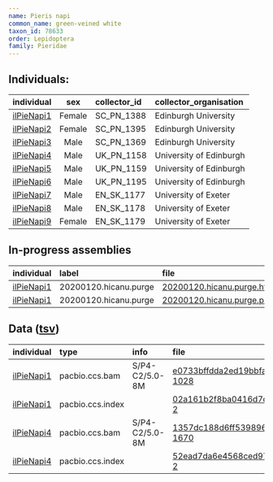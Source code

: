 ```yaml
---
name: Pieris napi
common_name: green-veined white 
taxon_id: 78633
order: Lepidoptera
family: Pieridae
---
```


## Individuals:

| individual | sex | collector_id | collector_organisation |
| :--------- | :-: | :----------- | :--------------------- |
| [ilPieNapi1](ilPieNapi1.md) | Female | SC_PN_1388 | Edinburgh University |
| [ilPieNapi2](ilPieNapi2.md) | Female | SC_PN_1395 | Edinburgh University |
| [ilPieNapi3](ilPieNapi3.md) | Male | SC_PN_1369 | Edinburgh University |
| [ilPieNapi4](ilPieNapi4.md) | Male | UK_PN_1158 | University of Edinburgh |
| [ilPieNapi5](ilPieNapi5.md) | Male | UK_PN_1159 | University of Edinburgh |
| [ilPieNapi6](ilPieNapi6.md) | Male | UK_PN_1195 | University of Edinburgh |
| [ilPieNapi7](ilPieNapi7.md) | Male | EN_SK_1177 | University of Exeter |
| [ilPieNapi8](ilPieNapi8.md) | Male | EN_SK_1178 | University of Exeter |
| [ilPieNapi9](ilPieNapi9.md) | Female | EN_SK_1179 | University of Exeter |

## In-progress assemblies

| individual | label | file |
| :--------- | :---- | :--- |
| [ilPieNapi1](ilPieNapi1.md) | 20200120.hicanu.purge | [20200120.hicanu.purge.htig.fasta.gz](https://darwin.cog.sanger.ac.uk/insects/Pieris_napi/ilPieNapi1/assemblies/working/20200120.hicanu.purge/20200120.hicanu.purge.htig.fasta.gz) |
| [ilPieNapi1](ilPieNapi1.md) | 20200120.hicanu.purge | [20200120.hicanu.purge.prim.fasta.gz](https://darwin.cog.sanger.ac.uk/insects/Pieris_napi/ilPieNapi1/assemblies/working/20200120.hicanu.purge/20200120.hicanu.purge.prim.fasta.gz) |

## Data ([tsv](Pieris_napi_data.tsv))

| individual | type | info | file |
| :--------- | :--- | :--- | :--- |
| [ilPieNapi1](ilPieNapi1.md) | pacbio.ccs.bam | S/P4-C2/5.0-8M | [e0733bffdda2ed19bbfabbc0b4748de0-1028](https://darwin.cog.sanger.ac.uk/insects/Pieris_napi/ilPieNapi1/genomic_data/pacbio/m64089_200107_170201.ccs.bam) |
| [ilPieNapi1](ilPieNapi1.md) | pacbio.ccs.index |  | [02a161b2f8ba0416d7df41a2e8baab76-2](https://darwin.cog.sanger.ac.uk/insects/Pieris_napi/ilPieNapi1/genomic_data/pacbio/m64089_200107_170201.ccs.bam.pbi) |
| [ilPieNapi4](ilPieNapi4.md) | pacbio.ccs.bam | S/P4-C2/5.0-8M | [1357dc188d6ff5398964168953ef79d7-1670](https://darwin.cog.sanger.ac.uk/insects/Pieris_napi/ilPieNapi4/genomic_data/pacbio/m64094_200221_161420.ccs.bam) |
| [ilPieNapi4](ilPieNapi4.md) | pacbio.ccs.index |  | [52ead7da6e4568ced97f87d630d7d955-2](https://darwin.cog.sanger.ac.uk/insects/Pieris_napi/ilPieNapi4/genomic_data/pacbio/m64094_200221_161420.ccs.bam.pbi) |
